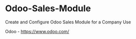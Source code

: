 # Odoo-Sales-Module
Create and Configure Odoo Sales Module for a Company Use

Odoo - https://www.odoo.com/
